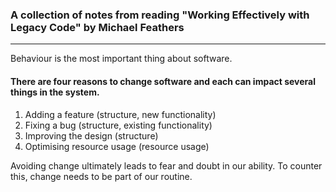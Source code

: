 ### A collection of notes from reading "Working Effectively with Legacy Code" by Michael Feathers

---

Behaviour is the most important thing about software.

#### There are four reasons to change software and each can impact several things in the system.
1. Adding a feature (structure, new functionality)
2. Fixing a bug (structure, existing functionality)
3. Improving the design (structure)
4. Optimising resource usage (resource usage)

Avoiding change ultimately leads to fear and doubt in our ability. To counter this, change needs to be part of our routine.